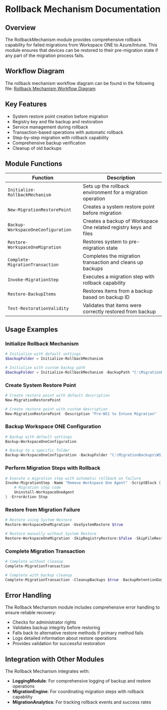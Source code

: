 # Rollback Mechanism Documentation

## Overview

The RollbackMechanism module provides comprehensive rollback capability for failed migrations from Workspace ONE to Azure/Intune. This module ensures that devices can be restored to their pre-migration state if any part of the migration process fails.

## Workflow Diagram

The rollback mechanism workflow diagram can be found in the following file:
[Rollback Mechanism Workflow Diagram](diagrams/rollback-mechanism.mmd)

## Key Features

- System restore point creation before migration
- Registry key and file backup and restoration
- Service management during rollback
- Transaction-based operations with automatic rollback
- Step-by-step migration with rollback capability
- Comprehensive backup verification
- Cleanup of old backups

## Module Functions

| Function | Description |
|----------|-------------|
| `Initialize-RollbackMechanism` | Sets up the rollback environment for a migration operation |
| `New-MigrationRestorePoint` | Creates a system restore point before migration |
| `Backup-WorkspaceOneConfiguration` | Creates a backup of Workspace One related registry keys and files |
| `Restore-WorkspaceOneMigration` | Restores system to pre-migration state |
| `Complete-MigrationTransaction` | Completes the migration transaction and cleans up backups |
| `Invoke-MigrationStep` | Executes a migration step with rollback capability |
| `Restore-BackupItems` | Restores items from a backup based on backup ID |
| `Test-RestorationValidity` | Validates that items were correctly restored from backup |

## Usage Examples

### Initialize Rollback Mechanism

```powershell
# Initialize with default settings
$backupFolder = Initialize-RollbackMechanism

# Initialize with custom backup path
$backupFolder = Initialize-RollbackMechanism -BackupPath "C:\MigrationBackups"
```

### Create System Restore Point

```powershell
# Create restore point with default description
New-MigrationRestorePoint

# Create restore point with custom description
New-MigrationRestorePoint -Description "Pre-WS1 to Intune Migration"
```

### Backup Workspace ONE Configuration

```powershell
# Backup with default settings
Backup-WorkspaceOneConfiguration

# Backup to a specific folder
Backup-WorkspaceOneConfiguration -BackupFolder "C:\MigrationBackups\WS1_Backup"
```

### Perform Migration Steps with Rollback

```powershell
# Execute a migration step with automatic rollback on failure
Invoke-MigrationStep -Name "Remove Workspace One Agent" -ScriptBlock {
    # Migration step code
    Uninstall-WorkspaceOneAgent
} -ErrorAction Stop
```

### Restore from Migration Failure

```powershell
# Restore using System Restore
Restore-WorkspaceOneMigration -UseSystemRestore $true

# Restore manually without System Restore
Restore-WorkspaceOneMigration -SkipRegistryRestore:$false -SkipFileRestore:$false
```

### Complete Migration Transaction

```powershell
# Complete without cleanup
Complete-MigrationTransaction

# Complete with backup cleanup
Complete-MigrationTransaction -CleanupBackups $true -BackupRetentionDays 14
```

## Error Handling

The Rollback Mechanism module includes comprehensive error handling to ensure reliable recovery:

- Checks for administrator rights
- Validates backup integrity before restoring
- Falls back to alternative restore methods if primary method fails
- Logs detailed information about restore operations
- Provides validation for successful restoration

## Integration with Other Modules

The Rollback Mechanism integrates with:

- **LoggingModule**: For comprehensive logging of backup and restore operations
- **MigrationEngine**: For coordinating migration steps with rollback capability
- **MigrationAnalytics**: For tracking rollback events and success rates 